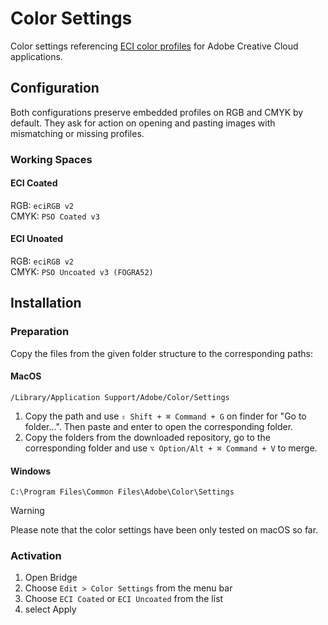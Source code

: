 # Color Settings

Color settings referencing [ECI color profiles](https://github.com/grommasdietz/color-profiles-eci/) for Adobe Creative Cloud applications. 

## Configuration

Both configurations preserve embedded profiles on RGB and CMYK by default. They ask for action on opening and pasting images with mismatching or missing profiles. 

### Working Spaces
#### ECI Coated
RGB: `eciRGB v2`  
CMYK: `PSO Coated v3`  

#### ECI Unoated
RGB: `eciRGB v2`  
CMYK: `PSO Uncoated v3 (FOGRA52)`  

## Installation

### Preparation
Copy the files from the given folder structure to the corresponding paths:

#### MacOS
```
/Library/Application Support/Adobe/Color/Settings
```

1. Copy the path and use `⇧ Shift + ⌘ Command + G` on finder for "Go to folder…". Then paste and enter to open the corresponding folder.
2. Copy the folders from the downloaded repository, go to the corresponding folder and use `⌥ Option/Alt + ⌘ Command + V` to merge.

#### Windows
```
C:\Program Files\Common Files\Adobe\Color\Settings
```

> [!WARNING]  
> Please note that the color settings have been only tested on macOS so far.

### Activation
1. Open Bridge
2. Choose `Edit > Color Settings` from the menu bar
3. Choose `ECI Coated` or `ECI Uncoated` from the list
4. select Apply
